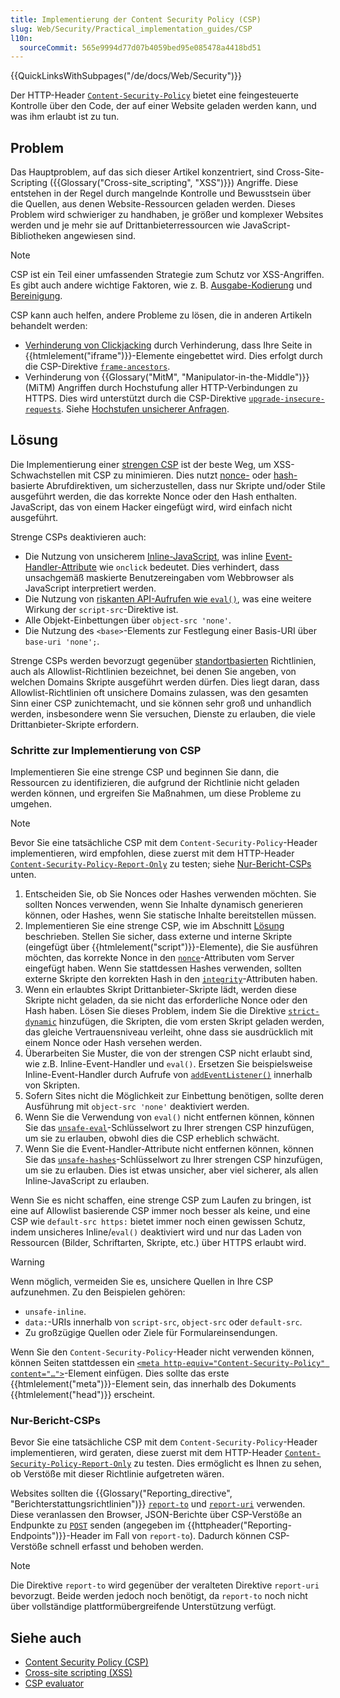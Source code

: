 ```yaml
---
title: Implementierung der Content Security Policy (CSP)
slug: Web/Security/Practical_implementation_guides/CSP
l10n:
  sourceCommit: 565e9994d77d07b4059bed95e085478a4418bd51
---
```


{{QuickLinksWithSubpages("/de/docs/Web/Security")}}

Der HTTP-Header [`Content-Security-Policy`](/de/docs/Web/HTTP/Headers/Content-Security-Policy) bietet eine feingesteuerte Kontrolle über den Code, der auf einer Website geladen werden kann, und was ihm erlaubt ist zu tun.

## Problem

Das Hauptproblem, auf das sich dieser Artikel konzentriert, sind Cross-Site-Scripting ({{Glossary("Cross-site_scripting", "XSS")}}) Angriffe. Diese entstehen in der Regel durch mangelnde Kontrolle und Bewusstsein über die Quellen, aus denen Website-Ressourcen geladen werden. Dieses Problem wird schwieriger zu handhaben, je größer und komplexer Websites werden und je mehr sie auf Drittanbieterressourcen wie JavaScript-Bibliotheken angewiesen sind.

> [!NOTE]
> CSP ist ein Teil einer umfassenden Strategie zum Schutz vor XSS-Angriffen. Es gibt auch andere wichtige Faktoren, wie z. B. [Ausgabe-Kodierung](/de/docs/Web/Security/Attacks/XSS#output_encoding) und [Bereinigung](/de/docs/Web/Security/Attacks/XSS#sanitization).

CSP kann auch helfen, andere Probleme zu lösen, die in anderen Artikeln behandelt werden:

- [Verhinderung von Clickjacking](/de/docs/Web/Security/Practical_implementation_guides/Clickjacking) durch Verhinderung, dass Ihre Seite in {{htmlelement("iframe")}}-Elemente eingebettet wird. Dies erfolgt durch die CSP-Direktive [`frame-ancestors`](/de/docs/Web/HTTP/Headers/Content-Security-Policy/frame-ancestors).
- Verhinderung von {{Glossary("MitM", "Manipulator-in-the-Middle")}} (MiTM) Angriffen durch Hochstufung aller HTTP-Verbindungen zu HTTPS. Dies wird unterstützt durch die CSP-Direktive [`upgrade-insecure-requests`](/de/docs/Web/HTTP/Headers/Content-Security-Policy/frame-ancestors). Siehe [Hochstufen unsicherer Anfragen](/de/docs/Web/HTTP/CSP#upgrading_insecure_requests).

## Lösung

Die Implementierung einer [strengen CSP](/de/docs/Web/HTTP/CSP#strict_csp) ist der beste Weg, um XSS-Schwachstellen mit CSP zu minimieren. Dies nutzt [nonce-](/de/docs/Web/HTTP/CSP#nonces) oder [hash-](/de/docs/Web/HTTP/CSP#hashes)basierte Abrufdirektiven, um sicherzustellen, dass nur Skripte und/oder Stile ausgeführt werden, die das korrekte Nonce oder den Hash enthalten. JavaScript, das von einem Hacker eingefügt wird, wird einfach nicht ausgeführt.

Strenge CSPs deaktivieren auch:

- Die Nutzung von unsicherem [Inline-JavaScript](/de/docs/Web/HTTP/CSP#inline_javascript), was inline [Event-Handler-Attribute](/de/docs/Web/HTML/Attributes#event_handler_attributes) wie `onclick` bedeutet. Dies verhindert, dass unsachgemäß maskierte Benutzereingaben vom Webbrowser als JavaScript interpretiert werden.
- Die Nutzung von [riskanten API-Aufrufen wie `eval()`](/de/docs/Web/HTTP/CSP#eval_and_similar_apis), was eine weitere Wirkung der `script-src`-Direktive ist.
- Alle Objekt-Einbettungen über `object-src 'none'`.
- Die Nutzung des `<base>`-Elements zur Festlegung einer Basis-URI über `base-uri 'none';`.

Strenge CSPs werden bevorzugt gegenüber [standortbasierten](/de/docs/Web/HTTP/CSP#location-based_policies) Richtlinien, auch als Allowlist-Richtlinien bezeichnet, bei denen Sie angeben, von welchen Domains Skripte ausgeführt werden dürfen. Dies liegt daran, dass Allowlist-Richtlinien oft unsichere Domains zulassen, was den gesamten Sinn einer CSP zunichtemacht, und sie können sehr groß und unhandlich werden, insbesondere wenn Sie versuchen, Dienste zu erlauben, die viele Drittanbieter-Skripte erfordern.

### Schritte zur Implementierung von CSP

Implementieren Sie eine strenge CSP und beginnen Sie dann, die Ressourcen zu identifizieren, die aufgrund der Richtlinie nicht geladen werden können, und ergreifen Sie Maßnahmen, um diese Probleme zu umgehen.

> [!NOTE]
> Bevor Sie eine tatsächliche CSP mit dem `Content-Security-Policy`-Header implementieren, wird empfohlen, diese zuerst mit dem HTTP-Header [`Content-Security-Policy-Report-Only`](/de/docs/Web/HTTP/Headers/Content-Security-Policy-Report-Only) zu testen; siehe [Nur-Bericht-CSPs](#nur-bericht-csps) unten.

1. Entscheiden Sie, ob Sie Nonces oder Hashes verwenden möchten. Sie sollten Nonces verwenden, wenn Sie Inhalte dynamisch generieren können, oder Hashes, wenn Sie statische Inhalte bereitstellen müssen.
2. Implementieren Sie eine strenge CSP, wie im Abschnitt [Lösung](#lösung) beschrieben. Stellen Sie sicher, dass externe und interne Skripte (eingefügt über {{htmlelement("script")}}-Elemente), die Sie ausführen möchten, das korrekte Nonce in den [`nonce`](/de/docs/Web/HTML/Element/script#nonce)-Attributen vom Server eingefügt haben. Wenn Sie stattdessen Hashes verwenden, sollten externe Skripte den korrekten Hash in den [`integrity`](/de/docs/Web/HTML/Element/script#integrity)-Attributen haben.
3. Wenn ein erlaubtes Skript Drittanbieter-Skripte lädt, werden diese Skripte nicht geladen, da sie nicht das erforderliche Nonce oder den Hash haben. Lösen Sie dieses Problem, indem Sie die Direktive [`strict-dynamic`](/de/docs/Web/HTTP/CSP#the_strict-dynamic_keyword) hinzufügen, die Skripten, die vom ersten Skript geladen werden, das gleiche Vertrauensniveau verleiht, ohne dass sie ausdrücklich mit einem Nonce oder Hash versehen werden.
4. Überarbeiten Sie Muster, die von der strengen CSP nicht erlaubt sind, wie z.B. Inline-Event-Handler und `eval()`. Ersetzen Sie beispielsweise Inline-Event-Handler durch Aufrufe von [`addEventListener()`](/de/docs/Web/API/EventTarget/addEventListener) innerhalb von Skripten.
5. Sofern Sites nicht die Möglichkeit zur Einbettung benötigen, sollte deren Ausführung mit `object-src 'none'` deaktiviert werden.
6. Wenn Sie die Verwendung von `eval()` nicht entfernen können, können Sie das [`unsafe-eval`](/de/docs/Web/HTTP/Headers/Content-Security-Policy#unsafe-eval)-Schlüsselwort zu Ihrer strengen CSP hinzufügen, um sie zu erlauben, obwohl dies die CSP erheblich schwächt.
7. Wenn Sie die Event-Handler-Attribute nicht entfernen können, können Sie das [`unsafe-hashes`](/de/docs/Web/HTTP/Headers/Content-Security-Policy#unsafe-hashes)-Schlüsselwort zu Ihrer strengen CSP hinzufügen, um sie zu erlauben. Dies ist etwas unsicher, aber viel sicherer, als allen Inline-JavaScript zu erlauben.

Wenn Sie es nicht schaffen, eine strenge CSP zum Laufen zu bringen, ist eine auf Allowlist basierende CSP immer noch besser als keine, und eine CSP wie `default-src https:` bietet immer noch einen gewissen Schutz, indem unsicheres Inline/`eval()` deaktiviert wird und nur das Laden von Ressourcen (Bilder, Schriftarten, Skripte, etc.) über HTTPS erlaubt wird.

> [!WARNING]
> Wenn möglich, vermeiden Sie es, unsichere Quellen in Ihre CSP aufzunehmen. Zu den Beispielen gehören:
>
> - `unsafe-inline`.
> - `data:`-URIs innerhalb von `script-src`, `object-src` oder `default-src`.
> - Zu großzügige Quellen oder Ziele für Formulareinsendungen.

Wenn Sie den `Content-Security-Policy`-Header nicht verwenden können, können Seiten stattdessen ein [`<meta http-equiv="Content-Security-Policy" content="…">`](/de/docs/Web/HTML/Element/meta#http-equiv)-Element einfügen. Dies sollte das erste {{htmlelement("meta")}}-Element sein, das innerhalb des Dokuments {{htmlelement("head")}} erscheint.

### Nur-Bericht-CSPs

Bevor Sie eine tatsächliche CSP mit dem `Content-Security-Policy`-Header implementieren, wird geraten, diese zuerst mit dem HTTP-Header [`Content-Security-Policy-Report-Only`](/de/docs/Web/HTTP/Headers/Content-Security-Policy-Report-Only) zu testen. Dies ermöglicht es Ihnen zu sehen, ob Verstöße mit dieser Richtlinie aufgetreten wären.

Websites sollten die {{Glossary("Reporting_directive", "Berichterstattungsrichtlinien")}} [`report-to`](/de/docs/Web/HTTP/Headers/Content-Security-Policy/report-to) und [`report-uri`](/de/docs/Web/HTTP/Headers/Content-Security-Policy/report-uri) verwenden. Diese veranlassen den Browser, JSON-Berichte über CSP-Verstöße an Endpunkte zu [`POST`](/de/docs/Web/HTTP/Methods/POST) senden (angegeben im {{httpheader("Reporting-Endpoints")}}-Header im Fall von `report-to`). Dadurch können CSP-Verstöße schnell erfasst und behoben werden.

> [!NOTE]
> Die Direktive `report-to` wird gegenüber der veralteten Direktive `report-uri` bevorzugt. Beide werden jedoch noch benötigt, da `report-to` noch nicht über vollständige plattformübergreifende Unterstützung verfügt.

## Siehe auch

- [Content Security Policy (CSP)](/de/docs/Web/HTTP/CSP)
- [Cross-site scripting (XSS)](/de/docs/Web/Security/Attacks/XSS)
- [CSP evaluator](https://csp-evaluator.withgoogle.com/)
